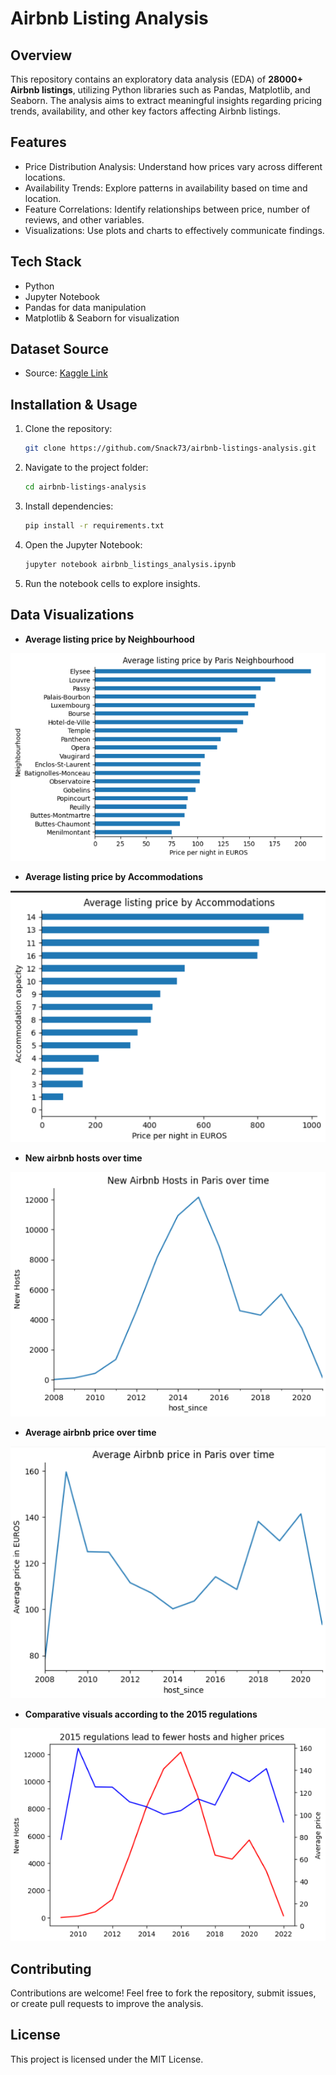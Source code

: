 # **Airbnb Listing Analysis**

## Overview
This repository contains an exploratory data analysis (EDA) of **28000+ Airbnb listings**, utilizing Python libraries such as Pandas, Matplotlib, and Seaborn. The analysis aims to extract meaningful insights regarding pricing trends, availability, and other key factors affecting Airbnb listings. 

## Features
- Price Distribution Analysis: Understand how prices vary across different locations.
- Availability Trends: Explore patterns in availability based on time and location.
- Feature Correlations: Identify relationships between price, number of reviews, and other variables.
- Visualizations: Use plots and charts to effectively communicate findings.

## Tech Stack 
- Python
- Jupyter Notebook
- Pandas for data manipulation
- Matplotlib & Seaborn for visualization

## Dataset Source
- Source: [Kaggle Link](https://www.kaggle.com/datasets/auswalld/airbnb-listing-analysis-dataset)

## Installation & Usage
1. Clone the repository:
    ```bash
    git clone https://github.com/Snack73/airbnb-listings-analysis.git
    ```

2. Navigate to the project folder:
    ```bash
    cd airbnb-listings-analysis
    ```
    
3. Install dependencies:
    ```bash
    pip install -r requirements.txt
    ```

4. Open the Jupyter Notebook:
    ```bash
    jupyter notebook airbnb_listings_analysis.ipynb
    ```

5. Run the notebook cells to explore insights.

## Data Visualizations

- **Average listing price by Neighbourhood**

![Average listing price by Neighbourhood](DataVisualizations/listingprice_neigbourhood.png)

- **Average listing price by Accommodations**

![Average listing price by Accommodations](DataVisualizations/listingprice_accommodations.png)

- **New airbnb hosts over time**

![New airbnb hosts over time](DataVisualizations/newhosts_overtime.png)

- **Average airbnb price over time**

![Average airbnb price over time](DataVisualizations/airbnb_Price_overtime.png)

- **Comparative visuals according to the 2015 regulations**

![Comparative visuals according to the 2015 regulations](DataVisualizations/comparative_visual.png)



## Contributing

Contributions are welcome! Feel free to fork the repository, submit issues, or create pull requests to improve the analysis.

## License

This project is licensed under the MIT License.
